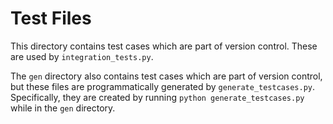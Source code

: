 # Test Files
This directory contains test cases which are part of version control. These are used by `integration_tests.py`.

The `gen` directory also contains test cases which are part of version control, but these files are programmatically generated by `generate_testcases.py`. Specifically, they are created by running `python generate_testcases.py` while in the `gen` directory.
